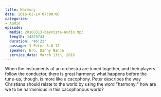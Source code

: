 ```yaml
---
title: Harmony
date: 2016-03-14 07:00:00
categories:
- Audio
episode:
  media: 20160313-bayvista-audio.mp3
  length: 14829743
  duration: "46:22"
  passage: 1 Peter 3:8-12
  speaker: Bro. Danny Nance
  service_date: March 13th, 2016
---
```

When the instruments of an orchestra are tuned together, and their players follow the conductor, there is great harmony; what happens before the tune-up, though, is more like a cacophony. Peter describes the way Christians should relate to the world by using the word "harmony;" how are we to be harmonious in this cacophonous world?